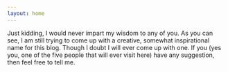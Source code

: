 ```yaml
---
layout: home
---
```

Just kidding, I would never impart my wisdom to any of you.
As you can see, I am still trying to come up with a creative, somewhat inspirational name for this blog. Though I doubt I will ever come up with one. If you (yes you, one of the five people that will ever visit here) have any suggestion, then feel free to tell me.